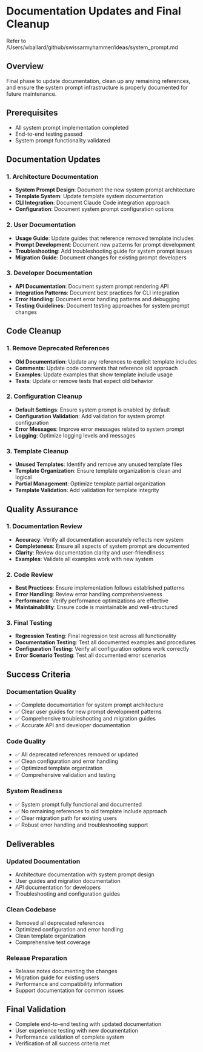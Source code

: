 # Documentation Updates and Final Cleanup

Refer to /Users/wballard/github/swissarmyhammer/ideas/system_prompt.md

## Overview
Final phase to update documentation, clean up any remaining references, and ensure the system prompt infrastructure is properly documented for future maintenance.

## Prerequisites
- All system prompt implementation completed
- End-to-end testing passed
- System prompt functionality validated

## Documentation Updates

### 1. Architecture Documentation
- **System Prompt Design**: Document the new system prompt architecture
- **Template System**: Update template system documentation
- **CLI Integration**: Document Claude Code integration approach
- **Configuration**: Document system prompt configuration options

### 2. User Documentation  
- **Usage Guide**: Update guides that reference removed template includes
- **Prompt Development**: Document new patterns for prompt development
- **Troubleshooting**: Add troubleshooting guide for system prompt issues
- **Migration Guide**: Document changes for existing prompt developers

### 3. Developer Documentation
- **API Documentation**: Document system prompt rendering API
- **Integration Patterns**: Document best practices for CLI integration
- **Error Handling**: Document error handling patterns and debugging
- **Testing Guidelines**: Document testing approaches for system prompt changes

## Code Cleanup

### 1. Remove Deprecated References
- **Old Documentation**: Update any references to explicit template includes
- **Comments**: Update code comments that reference old approach
- **Examples**: Update examples that show template include usage
- **Tests**: Update or remove tests that expect old behavior

### 2. Configuration Cleanup
- **Default Settings**: Ensure system prompt is enabled by default
- **Configuration Validation**: Add validation for system prompt configuration
- **Error Messages**: Improve error messages related to system prompt
- **Logging**: Optimize logging levels and messages

### 3. Template Cleanup
- **Unused Templates**: Identify and remove any unused template files
- **Template Organization**: Ensure template organization is clean and logical
- **Partial Management**: Optimize template partial organization
- **Template Validation**: Add validation for template integrity

## Quality Assurance

### 1. Documentation Review
- **Accuracy**: Verify all documentation accurately reflects new system
- **Completeness**: Ensure all aspects of system prompt are documented
- **Clarity**: Review documentation clarity and user-friendliness
- **Examples**: Validate all examples work with new system

### 2. Code Review
- **Best Practices**: Ensure implementation follows established patterns
- **Error Handling**: Review error handling comprehensiveness
- **Performance**: Verify performance optimizations are effective
- **Maintainability**: Ensure code is maintainable and well-structured

### 3. Final Testing
- **Regression Testing**: Final regression test across all functionality
- **Documentation Testing**: Test all documented examples and procedures
- **Configuration Testing**: Verify all configuration options work correctly
- **Error Scenario Testing**: Test all documented error scenarios

## Success Criteria

### Documentation Quality
- ✅ Complete documentation for system prompt architecture
- ✅ Clear user guides for new prompt development patterns  
- ✅ Comprehensive troubleshooting and migration guides
- ✅ Accurate API and developer documentation

### Code Quality
- ✅ All deprecated references removed or updated
- ✅ Clean configuration and error handling
- ✅ Optimized template organization
- ✅ Comprehensive validation and testing

### System Readiness
- ✅ System prompt fully functional and documented
- ✅ No remaining references to old template include approach
- ✅ Clear migration path for existing users
- ✅ Robust error handling and troubleshooting support

## Deliverables

### Updated Documentation
- Architecture documentation with system prompt design
- User guides and migration documentation
- API documentation for developers
- Troubleshooting and configuration guides

### Clean Codebase
- Removed all deprecated references
- Optimized configuration and error handling
- Clean template organization
- Comprehensive test coverage

### Release Preparation
- Release notes documenting the changes
- Migration guide for existing users
- Performance and compatibility information
- Support documentation for common issues

## Final Validation
- Complete end-to-end testing with updated documentation
- User experience testing with new documentation
- Performance validation of complete system
- Verification of all success criteria met
